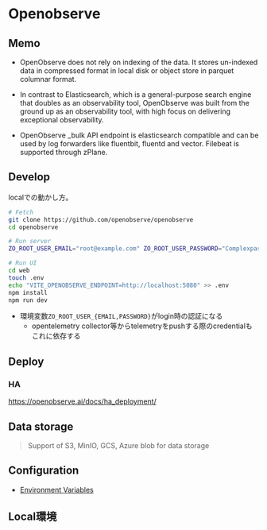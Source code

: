 # Openobserve

## Memo

* OpenObserve does not rely on indexing of the data. It stores un-indexed data in compressed format in local disk or object store in parquet columnar format.

* In contrast to Elasticsearch, which is a general-purpose search engine that doubles as an observability tool, OpenObserve was built from the ground up as an observability tool, with high focus on delivering exceptional observability.

* OpenObserve _bulk API endpoint is elasticsearch compatible and can be used by log forwarders like fluentbit, fluentd and vector. Filebeat is supported through zPlane.


## Develop

localでの動かし方。


```sh
# Fetch 
git clone https://github.com/openobserve/openobserve
cd openobserve

# Run server
ZO_ROOT_USER_EMAIL="root@example.com" ZO_ROOT_USER_PASSWORD="Complexpass#123" cargo run

# Run UI
cd web
touch .env
echo "VITE_OPENOBSERVE_ENDPOINT=http://localhost:5080" >> .env
npm install
npm run dev
```

* 環境変数`ZO_ROOT_USER_{EMAIL,PASSWORD}`がlogin時の認証になる
  * opentelemetry collector等からtelemetryをpushする際のcredentialもこれに依存する


## Deploy

### HA

https://openobserve.ai/docs/ha_deployment/

## Data storage

> Support of S3, MinIO, GCS, Azure blob for data storage

## Configuration

* [Environment Variables](https://openobserve.ai/docs/environment-variables/)

## Local環境

